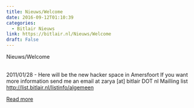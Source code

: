 ```yaml
---
title: Nieuws/Welcome
date: 2016-09-12T01:10:39
categories:
  - Bitlair Nieuws
link: https://bitlair.nl/Nieuws/Welcome
draft: False
---
```


<div class="mw-content-ltr mw-parser-output" dir="ltr" lang="en"><p><a class="mw-selflink selflink">Nieuws/Welcome</a>
</p></div><div class="mw-content-ltr mw-parser-output" dir="ltr" lang="en"><p><br />
2011/01/28 - Here will be the new hacker space in Amersfoort
If you want more information send me an email at zarya [at] bitlair DOT nl
Mailling list <a class="external free" href="http://list.bitlair.nl/listinfo/algemeen" rel="nofollow">http://list.bitlair.nl/listinfo/algemeen</a>
</p></div>

[Read more](https://bitlair.nl/Nieuws/Welcome)